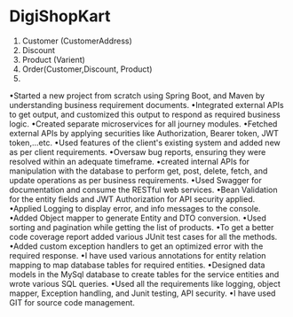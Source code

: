 # DigiShopKart
1. Customer (CustomerAddress)
2. Discount
3. Product (Varient)
4. Order(Customer,Discount, Product)
5. 

•Started a new project from scratch using Spring Boot, and Maven by understanding business requirement documents.
•Integrated external APIs to get output, and customized this output to respond as required business logic.
•Created separate microservices for all journey modules.
•Fetched external APIs by applying securities like Authorization, Bearer token, JWT token,...etc.
•Used features of the client's existing system and added new as per client requirements.
•Oversaw bug reports, ensuring they were resolved within an adequate timeframe.
•created internal APIs for manipulation with the database to perform get, post, delete, fetch, and update operations as per business requirements.
•Used Swagger for documentation and consume the RESTful web services.
•Bean Validation for the entity fields and JWT Authorization for API security applied.
•Applied Logging to display error, and info messages to the console.
•Added Object mapper to generate Entity and DTO conversion.
•Used sorting and pagination while getting the list of products.
•To get a better code coverage report added various JUnit test cases for all the methods.
•Added custom exception handlers to get an optimized error with the required response.
•I have used various annotations for entity relation mapping to map database tables for required entities.
•Designed data models in the MySql database to create tables for the service entities and wrote various SQL queries.
•Used all the requirements like logging, object mapper, Exception handling, and Junit testing, API security.
•I have used GIT for source code management.
